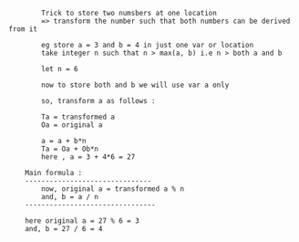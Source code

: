 
            Trick to store two numsbers at one location
            => transform the number such that both numbers can be derived from it
            
            eg store a = 3 and b = 4 in just one var or location
            take integer n such that n > max(a, b) i.e n > both a and b
            
            let n = 6
            
            now to store both and b we will use var a only
            
            so, transform a as follows : 
            
            Ta = transformed a
            Oa = original a

            a = a + b*n
            Ta = Oa + Ob*n
            here , a = 3 + 4*6 = 27
            
        Main formula : 
        -------------------------------
            now, original a = transformed a % n
            and, b = a / n
        --------------------------------  
        
        here original a = 27 % 6 = 3
        and, b = 27 / 6 = 4
            
    
        
